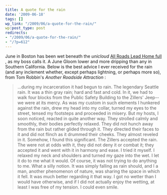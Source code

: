 ```yaml
---
title: A quote for the rain
date: '2009-06-18'
tags: []
wp_link: "/2009/06/a-quote-for-the-rain/"
wp:post_type: post
redirects:
- "/2009/06/a-quote-for-the-rain/"
- "/?p=612"
---
```


June in Boston has been wet beneath the _unicloud_ [All Roads Lead Home full](http://utero.pe/?all_roads_lead_home) , as my boss calls it. A June Gloom lower and more dripping than any in Southern California. Below is the best advice I ever received for the rain (and any inclement whether, except perhaps lightning, or perhaps more so), from Tom Robbin's _Another Roadside Attraction_ :

> ...during my incarceration it had begun to rain. The legendary Seattle rain. It was a thin gray rain; hard and fast and cold. In it, we had to walk four blocks from the Public Safety Building to the Zillers' Jeep--we were at its mercy. As was my custom in such elements I hunkered against the rain, drew my head into my collar, turned my eyes to the street, tensed my footsteps and proceeded in misery. But my hosts, I soon noticed, reacted in quite another way. They strolled calmly and smoothly, their bodies perfectly relaxed. They did not hunch away from the rain but rather glided through it. They directed their faces to it and did not flinch as it drummed their cheeks. They almost reveled in it. Somehow, I found this significant. The Zillers accepted the rain. The were not at odds with it, they did not deny it or combat it; they accepted it and went with it in harmony and ease. I tried it myself. I relaxed my neck and shoulders and turned my gaze into the wet. I let it do to me what it would. Of course, it was not trying to do anything to me. What a silly notion. It was simply falling as rain should, and I a man, another phenomenon of nature, was sharing the space in which it fell. It was much better regarding it that way. I got no wetter than I would have otherwise, and if I did not actually enjoy the wetting, at least I was free of my tension. I could even smile.

